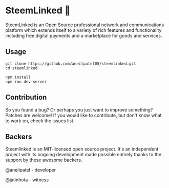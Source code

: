 

# SteemLinked 🚀

SteemLinked is an Open Source professional network and communications platform which extends itself to a variety of rich features and functionality including free digital payments and a marketplace for goods and services. 


## Usage

```
git clone https://github.com/aneilpatel05/steemlinked.git
cd steemlinked

npm install
npm run dev-server
```

## Contribution 
So you found a bug? Or perhaps you just want to improve something? Patches are welcome! If you would like to contribute, but don't know what to work on, check the issues list.

## Backers

Steemlinked is an MIT-licensed open source project. It's an independent project with its ongoing development made possible entirely thanks to the support by these awesome backers.


@aneilpatel - developer 

@jatinhota - witness
